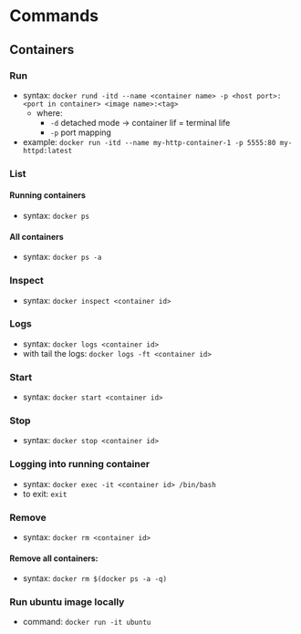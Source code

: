 # Commands

## Containers

### Run
- syntax: `docker rund -itd --name <container name> -p <host port>:<port in container> <image name>:<tag>`
  - where:
    - `-d` detached mode -> container lif = terminal life
    - `-p` port mapping
- example: `docker run -itd --name my-http-container-1 -p 5555:80 my-httpd:latest`

### List
#### Running containers
- syntax: `docker ps`
#### All containers
- syntax: `docker ps -a`

### Inspect
- syntax: `docker inspect <container id>`

### Logs
- syntax: `docker logs <container id>`
- with tail the logs: `docker logs -ft <container id>`

### Start
- syntax: `docker start <container id>`

### Stop
- syntax: `docker stop <container id>`

### Logging into running container
- syntax: `docker exec -it <container id> /bin/bash`
- to exit: `exit`

### Remove
- syntax: `docker rm <container id>`
#### Remove all containers:
- syntax: `docker rm $(docker ps -a -q)`

### Run ubuntu image locally
- command: `docker run -it ubuntu`